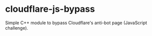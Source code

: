 # cloudflare-js-bypass
Simple C++ module to bypass Cloudflare's anti-bot page (JavaScript challenge). 
